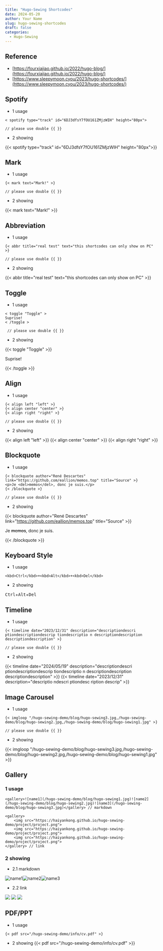 ```yaml
---
title: "Hugo-Sewing Shortcodes"
date: 2024-05-20
author: Your Name
slug: hugo-sewing-shortcodes
draft: false
categories:
  - Hugo-Sewing
---
```


## Reference

- [https://fourxiajiao.github.io/2022/hugo-blog/](https://fourxiajiao.github.io/2022/hugo-blog/)
- [https://www.sleepymoon.cyou/2023/hugo-shortcodes/](https://www.sleepymoon.cyou/2023/hugo-shortcodes/)

## Spotify
-   1 usage

```
< spotify type="track" id="6DJ3dfsY7fOU161ZMjzWIH" height="80px">

// please use double {{ }}
```

-   2 showing

{{< spotify type="track" id="6DJ3dfsY7fOU161ZMjzWIH" height="80px">}}


## Mark

-   1 usage

```
{< mark text="Mark!" >} 

// please use double {{ }}
```

-   2 showing

{{< mark text="Mark!" >}}


## Abbreviation

- 1 usage

```
{< abbr title="real test" text="this shortcodes can only show on PC" >} 

// please use double {{ }}
```

- 2 showing

{{< abbr title="real test" text="this shortcodes can only show on PC" >}}


## Toggle

- 1 usage

```
< toggle "Toggle" >
Suprise!
< /toggle >

 // please use double {{ }}
```

- 2 showing

{{< toggle "Toggle" >}}

Suprise!

{{< /toggle >}}


## Align

- 1 usage

```
{< align left "left" >}
{< align center "center" >}
{< align right "right" >}

// please use double {{ }}
```

- 2 showing

{{< align left "left" >}}
{{< align center "center" >}}
{{< align right "right" >}}



## Blockquote

- 1 usage

```
{< blockquote author="René Descartes" link="https://github.com/eallion/memos.top" title="Source" >}
<p>Je <del>memos</del>, donc je suis.</p>
{< /blockquote >}

// please use double {{ }}
```

- 2 showing

{{< blockquote author="René Descartes" link="https://github.com/eallion/memos.top" title="Source" >}}

<p>Je <del>memos</del>, donc je suis.</p>

{{< /blockquote >}}


## Keyboard Style

- 1 usage

```
<kbd>Ctrl</kbd>+<kbd>Alt</kbd>+<kbd>Del</kbd>
```

- 2 showing

<kbd>Ctrl</kbd>+<kbd>Alt</kbd>+<kbd>Del</kbd>


## Timeline

- 1 usage

```
{< timeline date="2023/12/31" description="descriptiondescri ptiondescriptiondescrip tiondescriptio n descriptiondescription descriptiondescription" >}

// please use double {{ }}
```

- 2 showing

{{< timeline date="2024/05/19" description="descriptiondescri ptiondescriptiondescrip tiondescriptio n descriptiondescription descriptiondescription" >}}
{{< timeline date="2023/12/31" description="descriptio ndescri ptiondesc ription descrip" >}}

## Image Carousel

- 1 usage

```
{< imgloop "/hugo-sewing-demo/blog/hugo-sewing3.jpg,/hugo-sewing-demo/blog/hugo-sewing2.jpg,/hugo-sewing-demo/blog/hugo-sewing1.jpg" >}

// please use double {{ }}
```

- 2 showing


{{< imgloop "/hugo-sewing-demo/blog/hugo-sewing3.jpg,/hugo-sewing-demo/blog/hugo-sewing2.jpg,/hugo-sewing-demo/blog/hugo-sewing1.jpg" >}}

## Gallery

### 1 usage

```
<gallery>![name1](/hugo-sewing-demo/blog/hugo-sewing1.jpg)![name2](/hugo-sewing-demo/blog/hugo-sewing2.jpg)![name3](/hugo-sewing-demo/blog/hugo-sewing3.jpg)</gallery> // markdown

<gallery>
    <img src="https://haiyankong.github.io/hugo-sewing-demo/project/project.png">
	<img src="https://haiyankong.github.io/hugo-sewing-demo/project/project.png">
	<img src="https://haiyankong.github.io/hugo-sewing-demo/project/project.png">
</gallery> // link
```

### 2 showing

- 2.1 markdown

<gallery>![name1](/hugo-sewing-demo/blog/hugo-sewing1.jpg)![name2](/hugo-sewing-demo/blog/hugo-sewing2.jpg)![name3](/hugo-sewing-demo/blog/hugo-sewing3.jpg)</gallery>

- 2.2 link

<gallery>
    <img src="https://haiyankong.github.io/hugo-sewing-demo/project/project.png">
	<img src="https://haiyankong.github.io/hugo-sewing-demo/project/project.png">
	<img src="https://haiyankong.github.io/hugo-sewing-demo/project/project.png">
</gallery>



## PDF/PPT

- 1 usage
```
{< pdf src="/hugo-sewing-demo/info/cv.pdf" >}
```

- 2 showing
{{< pdf src="/hugo-sewing-demo/info/cv.pdf" >}}
